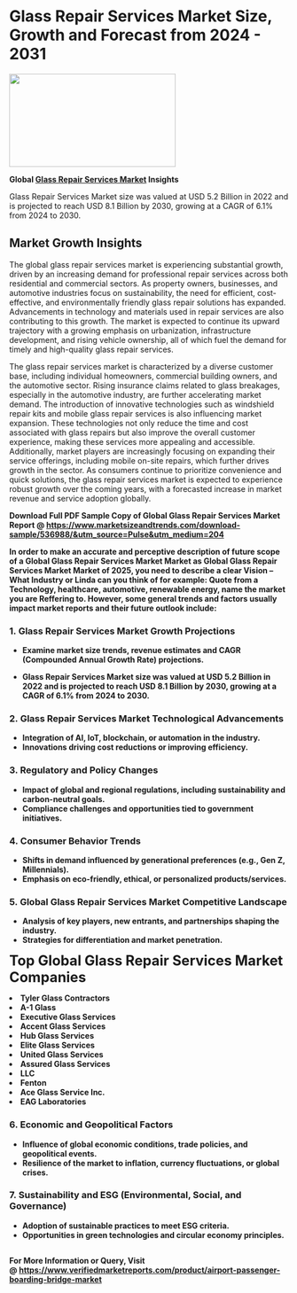 <H1>Glass Repair Services Market Size, Growth and Forecast from 2024 - 2031</H1><img class="aligncenter size-medium wp-image-584254" src="https://thirdeyenews.in/wp-content/uploads/2024/09/Global-Market-Research-300x168.jpeg" alt="" width="300" height="168" /><p><strong>Global&nbsp;<a href="https://www.marketsizeandtrends.com/download-sample/536988/&amp;utm_source=Pulse&amp;utm_medium=204">Glass Repair Services Market</a> Insights</strong></p><p>Glass Repair Services Market size was valued at USD 5.2 Billion in 2022 and is projected to reach USD 8.1 Billion by 2030, growing at a CAGR of 6.1% from 2024 to 2030.</p><p><h2>Market Growth Insights</h2> <p>The global glass repair services market is experiencing substantial growth, driven by an increasing demand for professional repair services across both residential and commercial sectors. As property owners, businesses, and automotive industries focus on sustainability, the need for efficient, cost-effective, and environmentally friendly glass repair solutions has expanded. Advancements in technology and materials used in repair services are also contributing to this growth. The market is expected to continue its upward trajectory with a growing emphasis on urbanization, infrastructure development, and rising vehicle ownership, all of which fuel the demand for timely and high-quality glass repair services.</p> <p><strong></strong></p> <p>The glass repair services market is characterized by a diverse customer base, including individual homeowners, commercial building owners, and the automotive sector. Rising insurance claims related to glass breakages, especially in the automotive industry, are further accelerating market demand. The introduction of innovative technologies such as windshield repair kits and mobile glass repair services is also influencing market expansion. These technologies not only reduce the time and cost associated with glass repairs but also improve the overall customer experience, making these services more appealing and accessible. Additionally, market players are increasingly focusing on expanding their service offerings, including mobile on-site repairs, which further drives growth in the sector. As consumers continue to prioritize convenience and quick solutions, the glass repair services market is expected to experience robust growth over the coming years, with a forecasted increase in market revenue and service adoption globally.</p> <p><strong></p><p><span class=""><strong>Download Full PDF Sample Copy of Global Glass Repair Services Market Report</strong> @ <a href="https://www.marketsizeandtrends.com/download-sample/536988/&amp;utm_source=Pulse&amp;utm_medium=204" target="_blank">https://www.marketsizeandtrends.com/download-sample/536988/&amp;utm_source=Pulse&amp;utm_medium=204</a></span></p><p>In order to make an accurate and perceptive description of future scope of a Global&nbsp;Glass Repair Services Market Market as Global&nbsp;Glass Repair Services Market Market of 2025, you need to describe a clear Vision &ndash; What Industry or Linda can you think of for example: Quote from a Technology, healthcare, automotive, renewable energy, name the market you are Reffering to. However, some general trends and factors usually impact market reports and their future outlook include:</p><h3>1.&nbsp;<strong>Glass Repair Services Market Growth Projections</strong></h3><ul><li>Examine market size trends, revenue estimates and CAGR (Compounded Annual Growth Rate) projections.</li><li><p>Glass Repair Services Market size was valued at USD 5.2 Billion in 2022 and is projected to reach USD 8.1 Billion by 2030, growing at a CAGR of 6.1% from 2024 to 2030.</p></li></ul><h3>2.&nbsp;<strong>Glass Repair Services Market Technological Advancements</strong></h3><ul><li>Integration of AI, IoT, blockchain, or automation in the industry.</li><li>Innovations driving cost reductions or improving efficiency.</li></ul><h3>3.&nbsp;<strong>Regulatory and Policy Changes</strong></h3><ul><li>Impact of global and regional regulations, including sustainability and carbon-neutral goals.</li><li>Compliance challenges and opportunities tied to government initiatives.</li></ul><h3>4.&nbsp;<strong>Consumer Behavior Trends</strong></h3><ul><li>Shifts in demand influenced by generational preferences (e.g., Gen Z, Millennials).</li><li>Emphasis on eco-friendly, ethical, or personalized products/services.</li></ul><h3>5.&nbsp;<strong>Global Glass Repair Services Market Competitive Landscape</strong></h3><ul><li>Analysis of key players, new entrants, and partnerships shaping the industry.</li><li>Strategies for differentiation and market penetration.</li></ul><p data-pm-slice="1 1 []"><span style="color: inherit; font-family: inherit; font-size: 25px;">Top Global Glass Repair Services Market Companies</span></p><div class="" data-test-id=""><p><li>Tyler Glass Contractors</li><li> A-1 Glass</li><li> Executive Glass Services</li><li> Accent Glass Services</li><li> Hub Glass Services</li><li> Elite Glass Services</li><li> United Glass Services</li><li> Assured Glass Services</li><li> LLC</li><li> Fenton</li><li> Ace Glass Service Inc.</li><li> EAG Laboratories</li></p></div><h3>6.&nbsp;<strong>Economic and Geopolitical Factors</strong></h3><ul><li>Influence of global economic conditions, trade policies, and geopolitical events.</li><li>Resilience of the market to inflation, currency fluctuations, or global crises.</li></ul><h3>7.&nbsp;<strong>Sustainability and ESG (Environmental, Social, and Governance)</strong></h3><ul><li>Adoption of sustainable practices to meet ESG criteria.</li><li>Opportunities in green technologies and circular economy principles.</li></ul><h2><strong style="font-size: 14px;">For More Information or Query, Visit @&nbsp;</strong><a style="background-color: #ffffff; font-size: 14px;" href="https://www.marketsizeandtrends.com/report/glass-repair-services-market/" target="_blank">https://www.verifiedmarketreports.com/product/airport-passenger-boarding-bridge-market</a></h2>
